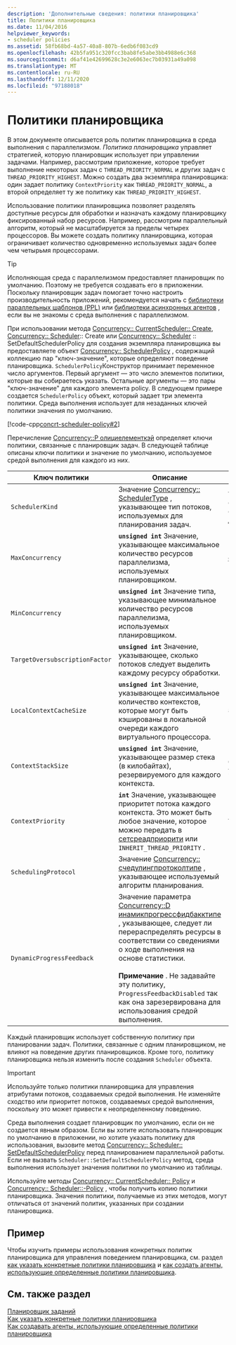 ```yaml
---
description: 'Дополнительные сведения: политики планировщика'
title: Политики планировщика
ms.date: 11/04/2016
helpviewer_keywords:
- scheduler policies
ms.assetid: 58fb68bd-4a57-40a8-807b-6edb6f083cd9
ms.openlocfilehash: 42b5fa951c320fcc3bab8fe5abe3bb4988e6c368
ms.sourcegitcommit: d6af41e42699628c3e2e6063ec7b03931a49a098
ms.translationtype: MT
ms.contentlocale: ru-RU
ms.lasthandoff: 12/11/2020
ms.locfileid: "97188018"
---
```

# <a name="scheduler-policies"></a>Политики планировщика

В этом документе описывается роль политик планировщика в среда выполнения с параллелизмом. *Политика планировщика* управляет стратегией, которую планировщик использует при управлении задачами. Например, рассмотрим приложение, которое требует выполнение некоторых задач с `THREAD_PRIORITY_NORMAL` и других задач с `THREAD_PRIORITY_HIGHEST`.  Можно создать два экземпляра планировщика: один задает политику `ContextPriority` как `THREAD_PRIORITY_NORMAL`, а второй определяет ту же политику как `THREAD_PRIORITY_HIGHEST`.

Использование политики планировщика позволяет разделять доступные ресурсы для обработки и назначать каждому планировщику фиксированный набор ресурсов. Например, рассмотрим параллельный алгоритм, который не масштабируется за пределы четырех процессоров. Вы можете создать политику планировщика, которая ограничивает количество одновременно используемых задач более чем четырьмя процессорами.

> [!TIP]
> Исполняющая среда с параллелизмом предоставляет планировщик по умолчанию. Поэтому не требуется создавать его в приложении. Поскольку планировщик задач помогает точно настроить производительность приложений, рекомендуется начать с [библиотеки параллельных шаблонов (PPL)](../../parallel/concrt/parallel-patterns-library-ppl.md) или [библиотеки асинхронных агентов](../../parallel/concrt/asynchronous-agents-library.md) , если вы не знакомы с среда выполнения с параллелизмом.

При использовании метода [Concurrency:: CurrentScheduler:: Create](reference/currentscheduler-class.md#create), [Concurrency:: Scheduler](reference/scheduler-class.md#create):: Create или [Concurrency:: Scheduler](reference/scheduler-class.md#setdefaultschedulerpolicy) :: SetDefaultSchedulerPolicy для создания экземпляра планировщика вы предоставляете объект [Concurrency:: SchedulerPolicy](../../parallel/concrt/reference/schedulerpolicy-class.md) , содержащий коллекцию пар "ключ-значение", которые определяют поведение планировщика. `SchedulerPolicy`Конструктор принимает переменное число аргументов. Первый аргумент — это число элементов политики, которые вы собираетесь указать. Остальные аргументы — это пары "ключ-значение" для каждого элемента policy. В следующем примере создается `SchedulerPolicy` объект, который задает три элемента политики. Среда выполнения использует для незаданных ключей политики значения по умолчанию.

[!code-cpp[concrt-scheduler-policy#2](../../parallel/concrt/codesnippet/cpp/scheduler-policies_1.cpp)]

Перечисление [Concurrency::P олициелементкэй](reference/concurrency-namespace-enums.md#policyelementkey) определяет ключи политики, связанные с планировщик задач. В следующей таблице описаны ключи политики и значение по умолчанию, используемое средой выполнения для каждого из них.

| Ключ политики | Описание | Значение по умолчанию |
|--|--|--|
| `SchedulerKind` | Значение [Concurrency:: SchedulerType](reference/concurrency-namespace-enums.md#schedulertype) , указывающее тип потоков, используемых для планирования задач. | `ThreadScheduler` (используйте стандартные потоки). Это единственное допустимое значение для этого ключа. |
| `MaxConcurrency` | **`unsigned int`** Значение, указывающее максимальное количество ресурсов параллелизма, используемых планировщиком. | [concurrency::MaxExecutionResources](reference/concurrency-namespace-constants1.md#maxexecutionresources) |
| `MinConcurrency` | **`unsigned int`** Значение типа, указывающее минимальное количество ресурсов параллелизма, используемых планировщиком. | `1` |
| `TargetOversubscriptionFactor` | **`unsigned int`** Значение, указывающее, сколько потоков следует выделить каждому ресурсу обработки. | `1` |
| `LocalContextCacheSize` | **`unsigned int`** Значение, указывающее максимальное количество контекстов, которые могут быть кэшированы в локальной очереди каждого виртуального процессора. | `8` |
| `ContextStackSize` | **`unsigned int`** Значение, указывающее размер стека (в килобайтах), резервируемого для каждого контекста. | `0` (используйте размер стека по умолчанию) |
| `ContextPriority` | **`int`** Значение, указывающее приоритет потока каждого контекста. Это может быть любое значение, которое можно передать в [сетсреадприорити](/windows/win32/api/processthreadsapi/nf-processthreadsapi-setthreadpriority) или `INHERIT_THREAD_PRIORITY` . | `THREAD_PRIORITY_NORMAL` |
| `SchedulingProtocol` | Значение [Concurrency:: счедулингпротоколтипе](reference/concurrency-namespace-enums.md#schedulingprotocoltype) , указывающее используемый алгоритм планирования. | `EnhanceScheduleGroupLocality` |
| `DynamicProgressFeedback` | Значение параметра [Concurrency::D инамикпрогрессфидбакктипе](reference/concurrency-namespace-enums.md#dynamicprogressfeedbacktype) , указывающее, следует ли перераспределять ресурсы в соответствии со сведениями о ходе выполнения на основе статистики.<br /><br /> **Примечание** . Не задавайте эту политику, `ProgressFeedbackDisabled` так как она зарезервирована для использования средой выполнения. | `ProgressFeedbackEnabled` |

Каждый планировщик использует собственную политику при планировании задач. Политики, связанные с одним планировщиком, не влияют на поведение других планировщиков. Кроме того, политику планировщика нельзя изменить после создания `Scheduler` объекта.

> [!IMPORTANT]
> Используйте только политики планировщика для управления атрибутами потоков, создаваемых средой выполнения. Не изменяйте сходство или приоритет потоков, создаваемых средой выполнения, поскольку это может привести к неопределенному поведению.

Среда выполнения создает планировщик по умолчанию, если он не создается явным образом. Если вы хотите использовать планировщик по умолчанию в приложении, но хотите указать политику для использования, вызовите метод [Concurrency:: Scheduler:: SetDefaultSchedulerPolicy](reference/scheduler-class.md#setdefaultschedulerpolicy) перед планированием параллельной работы. Если не вызвать `Scheduler::SetDefaultSchedulerPolicy` метод, среда выполнения использует значения политики по умолчанию из таблицы.

Используйте методы [Concurrency:: CurrentScheduler:: Policy](reference/currentscheduler-class.md#getpolicy) и [Concurrency:: Scheduler::-Policy](reference/scheduler-class.md#getpolicy) , чтобы получить копию политики планировщика. Значения политики, получаемые из этих методов, могут отличаться от значений политик, указанных при создании планировщика.

## <a name="example"></a>Пример

Чтобы изучить примеры использования конкретных политик планировщика для управления поведением планировщика, см. раздел [как указать конкретные политики планировщика](../../parallel/concrt/how-to-specify-specific-scheduler-policies.md) и [как создать агенты, использующие определенные политики планировщика](../../parallel/concrt/how-to-create-agents-that-use-specific-scheduler-policies.md).

## <a name="see-also"></a>См. также раздел

[Планировщик заданий](../../parallel/concrt/task-scheduler-concurrency-runtime.md)<br/>
[Как указать конкретные политики планировщика](../../parallel/concrt/how-to-specify-specific-scheduler-policies.md)<br/>
[Как создавать агенты, использующие определенные политики планировщика](../../parallel/concrt/how-to-create-agents-that-use-specific-scheduler-policies.md)
